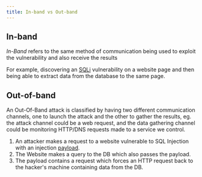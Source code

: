 ```yaml
---
title: In-band vs Out-band
---
```


## In-band

_In-Band_ refers to the same method of communication being used to exploit the vulnerability and also receive the results

For example, discovering an [SQLi](/knowledge/offsec/pentesting/SQLi.md) vulnerability on a website page and then being able to extract data from the database to the same page.

## Out-of-band

An Out-Of-Band attack is classified by having two different communication channels, one to launch the attack and the other to gather the results, eg. the attack channel could be a web request, and the data gathering channel could be monitoring HTTP/DNS requests made to a service we control.

1. An attacker makes a request to a website vulnerable to SQL Injection with an injection [payload](/knowledge/offsec/glossary/payload.md).
2. The Website makes a query to the DB which also passes the payload.
3. The payload contains a request which forces an HTTP request back to the hacker's machine containing data from the DB.
